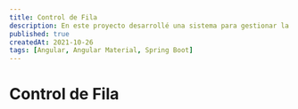 ```yaml
---
title: Control de Fila
description: En este proyecto desarrollé una sistema para gestionar la fila del área de Servicios Escolares y medir el tiempo de atención de los usuarios
published: true
createdAt: 2021-10-26
tags: [Angular, Angular Material, Spring Boot]
---
```


# Control de Fila
